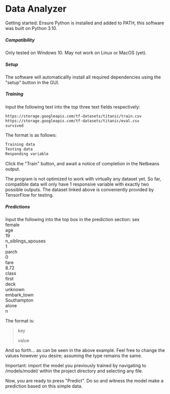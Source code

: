 # Data Analyzer

Getting started:
Ensure Python is installed and added to PATH, this software was built on Python 3.10.

##### Compatibility
Only tested on Windows 10. May not work on Linux or MacOS (yet).

##### Setup
The software will automaticallly install all required dependencies using the "setup" button in the GUI.

##### Training
Input the following text into the top three text fields respectively:

```sh
https://storage.googleapis.com/tf-datasets/titanic/train.csv
https://storage.googleapis.com/tf-datasets/titanic/eval.csv
survived
```
The format is as follows:
```sh
Training data
Testing data
Responding variable
```
Click the "Train" button, and await a notice of completion in the Netbeans output.

The program is not optimized to work with virtually any dataset yet. So far, compatible data will only have 1 responsive variable with exactly two possible outputs. The dataset linked above is conveniently provided by TensorFlow for testing.

##### Predictions
Input the following into the top box in the prediction section:
sex  
female  
age   
19  
n_siblings_spouses   
1  
parch   
0  
fare  
8.72  
class  
first  
deck  
unknown  
embark_town  
Southampton   
alone  
n  

The format is:
> key
> 
> value
> 
And so forth... as can be seen in the above example. Feel free to change the values however you desire; assuming the type remains the same.

Important: import the model you previously trained by navigating to /models/model/ within the project directory and selecting any file.

Now, you are ready to press "Predict". Do so and witness the model make a prediction based on this simple data.
